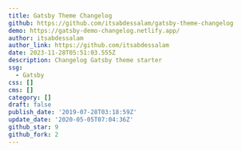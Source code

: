 ```yaml
---
title: Gatsby Theme Changelog
github: https://github.com/itsabdessalam/gatsby-theme-changelog
demo: https://gatsby-demo-changelog.netlify.app/
author: itsabdessalam
author_link: https://github.com/itsabdessalam
date: 2023-11-28T05:51:03.555Z
description: Changelog Gatsby theme starter
ssg:
  - Gatsby
css: []
cms: []
category: []
draft: false
publish_date: '2019-07-28T03:18:59Z'
update_date: '2020-05-05T07:04:36Z'
github_star: 9
github_fork: 2
---
```

